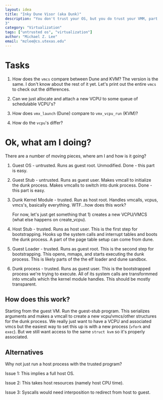 ```yaml
---
layout: idea
title: "Inky Dune Visor (aka Dunk)"
description: "You don't trust your OS, but you do trust your VMM, part
3"
category: "Virtualization"
tags: ["untrusted os", "virtualization"]
author: "Michael Z. Lee"
email: "mzlee@cs.utexas.edu"
---
```


Tasks
===

1. How does the `vmcs` compare between Dune and KVM?
   The version is the same.  I don't know about the rest of it yet.
   Let's print out the entire `vmcs` to check out the differences.

2. Can we just allocate and attach a new VCPU to some queue of
   schedulable VCPU's?

3. How does `vmx_launch` (Dune) compare to `vmx_vcpu_run` (KVM)?

4. How do the `vcpu`'s differ?

Ok, what am I doing?
===

There are a number of moving pieces, where am I and how is it going?

1. Guest OS - untrusted.  Runs as guest root.  Unmodified.
   Done - this part is easy.

2. Guest Stub - untrusted.  Runs as guest user. Makes vmcall to
   initialize the dunk process.  Makes vmcalls to switch into dunk
   process.
   Done - this part is easy.

3. Dunk Kernel Module - trusted.  Run as host root.  Handles vmcalls,
   vcpus, vmcs's, basically everything.
   WTF...how does this work?

   For now, let's just get something that 1) creates a new VCPU/VMCS
   (what else happens on create_vcpu).

4. Host Stub - trusted.  Runs as host user.  This is the first step
   for bootstrapping.  Hooks up the system calls and interrupt tables
   and boots the dunk process.  A part of the page table setup can
   come from dune.

5. Guest Loader - trusted.  Runs as guest root.  This is the second
   step for bootstrapping.  This opens, mmaps, and starts executing
   the dunk process.  This is likely parts of the the elf loader
   and dune sandbox.

6. Dunk process - trusted.  Runs as guest user.  This is the
   bootstrapped process we're trying to execute.  All of its system
   calls are transformmed into vmcalls which the kernel module
   handles.  This should be mostly transparent.

How does this work?
---

Starting from the guest VM.  Run the guest-stub program.  This
serializes arguments and makes a vmcall to create a new
vcpu/vmcs/other structures for the dunk process.  We really just want
to have a VCPU and associated vmcs but the easiest way to set this up
is with a new process (`vfork` and `exec`).  But we still want access
to the same `struct kvm` so it's properly associated.

Alternatives
---

Why not just run a host process with the trusted program?

Issue 1: This implies a full host OS.

Issue 2: This takes host resources (namely host CPU time).

Issue 3: Syscalls would need interposition to redirect from host to
         guest.

